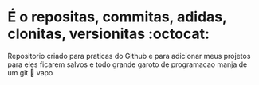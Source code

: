 # É o repositas, commitas, adidas, clonitas, versionitas :octocat:
Repositorio criado para praticas do Github e para adicionar meus projetos para eles ficarem salvos e todo grande garoto de programacao manja de um git :no_good: vapo